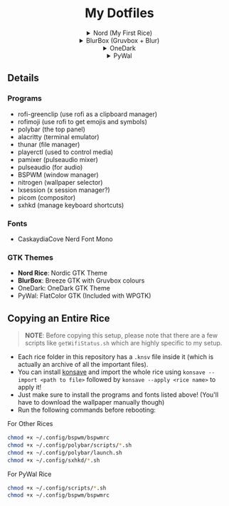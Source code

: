 <center>

# My Dotfiles

<details>
<summary>Nord (My First Rice)</summary>
<img src="https://github.com/Prayag2/dotfiles/blob/main/screenshots/ss.jpg" style="width: 100%">
</details>
<details>
<summary>BlurBox (Gruvbox + Blur)</summary>
<img src="https://github.com/Prayag2/dotfiles/blob/main/screenshots/ss-blurbox.png" style="width: 100%">
</details>
<details>
<summary>OneDark</summary>
<img src="https://github.com/Prayag2/dotfiles/blob/main/screenshots/ss-onedark.png" style="width: 100%">
</details>
<details>
<summary>PyWal</summary>
<img src="https://github.com/Prayag2/dotfiles/blob/main/screenshots/ss-pywal.gif" style="width: 100%">
</details>
</center>

## Details
### Programs
- rofi-greenclip (use rofi as a clipboard manager)
- rofimoji (use rofi to get emojis and symbols)
- polybar (the top panel)
- alacritty (terminal emulator)
- thunar (file manager)
- playerctl (used to control media)
- pamixer (pulseaudio mixer)
- pulseaudio (for audio)
- BSPWM (window manager)
- nitrogen (wallpaper selector)
- lxsession (x session manager?)
- picom (compositor)
- sxhkd (manage keyboard shortcuts)
  
### Fonts
- CaskaydiaCove Nerd Font Mono
  
### GTK Themes
- **Nord Rice**: Nordic GTK Theme
- **BlurBox**: Breeze GTK with Gruvbox colours
- OneDark: OneDark GTK Theme
- PyWal: FlatColor GTK (Included with WPGTK)

## Copying an Entire Rice

> **NOTE**: Before copying this setup, please note that there are a few scripts like `getWifiStatus.sh` which are highly specific to my setup.

- Each rice folder in this repository has a `.knsv` file inside it (which is actually an archive of all the important files).
- You can install [konsave](https://github.com/prayag2/konsave) and import the whole rice using `konsave --import <path to file>` followed by `konsave --apply <rice name>` to apply it!
- Just make sure to install the programs and fonts listed above! (You'll have to download the wallpaper manually though)
- Run the following commands before rebooting:

For Other Rices
```bash
chmod +x ~/.config/bspwm/bspwmrc
chmod +x ~/.config/polybar/scripts/*.sh
chmod +x ~/.config/polybar/launch.sh
chmod +x ~/.config/sxhkd/*.sh
```

For PyWal Rice
```bash
chmod +x ~/.config/scripts/*.sh
chmod +x ~/.config/bspwm/bspwmrc
```
